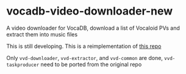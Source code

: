 # vocadb-video-downloader-new
A video downloader for VocaDB, download a list of Vocaloid PVs and extract them into music files

This is still developing. This is a reimplementation of [this repo](https://github.com/CXwudi/vocadb-video-downloader)

Only `vvd-downloader`, `vvd-extractor`, and `vvd-common` are done, `vvd-taskproducer` need to be ported from the original repo 
